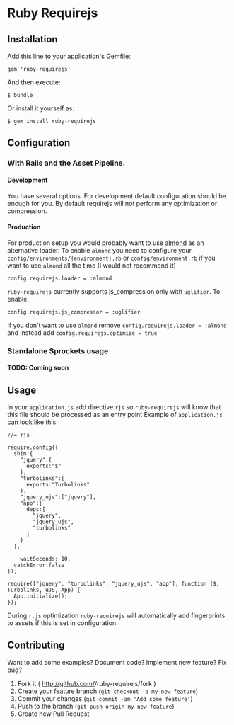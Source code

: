# Ruby Requirejs

## Installation

Add this line to your application's Gemfile:

    gem 'ruby-requirejs'

And then execute:

    $ bundle

Or install it yourself as:

    $ gem install ruby-requirejs


## Configuration

### With Rails and the Asset Pipeline.

#### Development
You have several options. For development default configuration should be enough for you.
By default requirejs will not perform any optimization or compression.

#### Production
For production setup you would probably want to use [almond](https://github.com/jrburke/almond) as an alternative loader.
To enable `almond` you need to configure your `config/environments/{environment}.rb` or `config/environment.rb` if you want to use `almond` all the time (I would not recommend it)

    config.requirejs.loader = :almond

`ruby-requirejs` currently supports js_compression only with `uglifier`. To enable:

    config.requirejs.js_compressor = :uglifier

If you don't want to use `almond` remove `config.requirejs.loader = :almond` and instead add `config.requirejs.optimize = true`

### Standalone Sprockets usage

#### TODO: Coming soon

## Usage

In your `application.js` add directive `rjs` so `ruby-requirejs` will know that this file should be processed as an entry point
Example of `application.js` can look like this:

    //= rjs

    require.config({
      shim:{
        "jquery":{
          exports:"$"
        },
        "turbolinks":{
          exports:"Turbolinks"
        },
        "jquery_ujs":["jquery"],
        "app":{
          deps:[
            "jquery",
            "jquery_ujs",
            "turbolinks"
          ]
        }
      },

        waitSeconds: 10,
      catchError:false
    });

    require(["jquery", "turbolinks", "jquery_ujs", "app"], function ($, Turbolinks, uJS, App) {
      App.initialize();
    });

During `r.js` optimization `ruby-requirejs` will automatically add fingerprints to assets if this is set in configuration.

## Contributing

Want to add some examples? Document code? Implement new feature? Fix bug?

1. Fork it ( http://github.com/<my-github-username>/ruby-requirejs/fork )
2. Create your feature branch (`git checkout -b my-new-feature`)
3. Commit your changes (`git commit -am 'Add some feature'`)
4. Push to the branch (`git push origin my-new-feature`)
5. Create new Pull Request